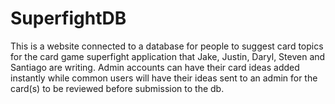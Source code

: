 # SuperfightDB
This is a website connected to a database for people to suggest card topics for the card game superfight application that Jake, Justin, Daryl, Steven and Santiago are writing. Admin accounts can have their card ideas added instantly while common users will have their ideas sent to an admin for the card(s) to be reviewed before submission to the db.
